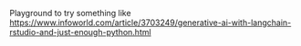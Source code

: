 Playground to try something like
https://www.infoworld.com/article/3703249/generative-ai-with-langchain-rstudio-and-just-enough-python.html
